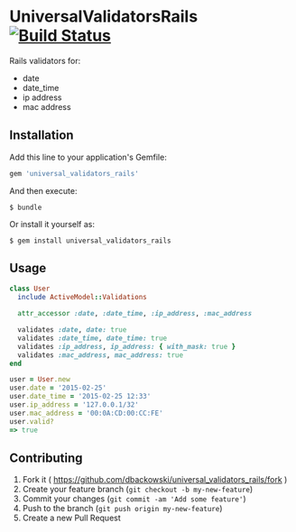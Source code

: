 # UniversalValidatorsRails [![Build Status](https://travis-ci.org/dbackowski/universal_validators_rails.svg?branch=master)](https://travis-ci.org/dbackowski/universal_validators_rails)

Rails validators for:

* date
* date_time
* ip address
* mac address

## Installation

Add this line to your application's Gemfile:

```ruby
gem 'universal_validators_rails'
```

And then execute:

    $ bundle

Or install it yourself as:

    $ gem install universal_validators_rails

## Usage

```ruby
class User
  include ActiveModel::Validations

  attr_accessor :date, :date_time, :ip_address, :mac_address

  validates :date, date: true
  validates :date_time, date_time: true
  validates :ip_address, ip_address: { with_mask: true }
  validates :mac_address, mac_address: true
end

user = User.new
user.date = '2015-02-25'
user.date_time = '2015-02-25 12:33'
user.ip_address = '127.0.0.1/32'
user.mac_address = '00:0A:CD:00:CC:FE'
user.valid?
=> true
```

## Contributing

1. Fork it ( https://github.com/dbackowski/universal_validators_rails/fork )
2. Create your feature branch (`git checkout -b my-new-feature`)
3. Commit your changes (`git commit -am 'Add some feature'`)
4. Push to the branch (`git push origin my-new-feature`)
5. Create a new Pull Request
